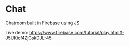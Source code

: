 Chat
====

Chatroom built in Firebase using JS

Live demo: https://www.firebase.com/tutorial/play.html#-J5UKicf4ZjGskDJL-45
